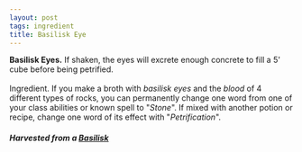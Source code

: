 ```yaml
---
layout: post
tags: ingredient
title: Basilisk Eye
---
```


<span class="alchemy">**Basilisk Eyes.** If shaken, the eyes will excrete enough concrete to fill a 5' cube before being petrified. <br><br> Ingredient. If you make a broth with _basilisk eyes_ and the _blood_ of 4 different types of rocks, you can permanently change one word from one of your class abilities or known spell to "_Stone_". If mixed with another potion or recipe, change one word of its effect with "_Petrification_".</span>

##### Harvested from a [Basilisk](/monsters/basilisk)
